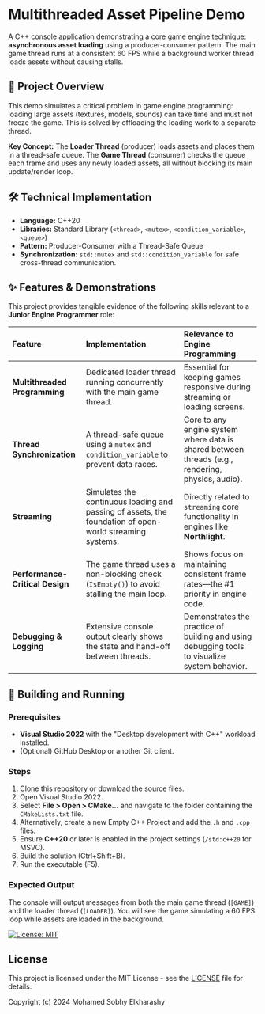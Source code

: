 ﻿# Multithreaded Asset Pipeline Demo

A C++ console application demonstrating a core game engine technique: **asynchronous asset loading** using a producer-consumer pattern. The main game thread runs at a consistent 60 FPS while a background worker thread loads assets without causing stalls.

## 📁 Project Overview

This demo simulates a critical problem in game engine programming: loading large assets (textures, models, sounds) can take time and must not freeze the game. This is solved by offloading the loading work to a separate thread.

**Key Concept:** The **Loader Thread** (producer) loads assets and places them in a thread-safe queue. The **Game Thread** (consumer) checks the queue each frame and uses any newly loaded assets, all without blocking its main update/render loop.

## 🛠️ Technical Implementation

- **Language:** C++20
- **Libraries:** Standard Library (`<thread>`, `<mutex>`, `<condition_variable>`, `<queue>`)
- **Pattern:** Producer-Consumer with a Thread-Safe Queue
- **Synchronization:** `std::mutex` and `std::condition_variable` for safe cross-thread communication.

## ✨ Features & Demonstrations

This project provides tangible evidence of the following skills relevant to a **Junior Engine Programmer** role:

| Feature | Implementation | Relevance to Engine Programming |
| :--- | :--- | :--- |
| **Multithreaded Programming** | Dedicated loader thread running concurrently with the main game thread. | Essential for keeping games responsive during streaming or loading screens. |
| **Thread Synchronization** | A thread-safe queue using a `mutex` and `condition_variable` to prevent data races. | Core to any engine system where data is shared between threads (e.g., rendering, physics, audio). |
| **Streaming** | Simulates the continuous loading and passing of assets, the foundation of open-world streaming systems. | Directly related to `streaming` core functionality in engines like **Northlight**. |
| **Performance-Critical Design** | The game thread uses a non-blocking check (`IsEmpty()`) to avoid stalling the main loop. | Shows focus on maintaining consistent frame rates—the #1 priority in engine code. |
| **Debugging & Logging** | Extensive console output clearly shows the state and hand-off between threads. | Demonstrates the practice of building and using debugging tools to visualize system behavior. |

## 🚀 Building and Running

### Prerequisites
- **Visual Studio 2022** with the "Desktop development with C++" workload installed.
- (Optional) GitHub Desktop or another Git client.

### Steps
1. Clone this repository or download the source files.
2. Open Visual Studio 2022.
3. Select **File > Open > CMake...** and navigate to the folder containing the `CMakeLists.txt` file.
4. Alternatively, create a new Empty C++ Project and add the `.h` and `.cpp` files.
5. Ensure **C++20** or later is enabled in the project settings (`/std:c++20` for MSVC).
6. Build the solution (Ctrl+Shift+B).
7. Run the executable (F5).

### Expected Output
The console will output messages from both the main game thread (`[GAME]`) and the loader thread (`[LOADER]`). You will see the game simulating a 60 FPS loop while assets are loaded in the background.

[![License: MIT](https://img.shields.io/badge/License-MIT-yellow.svg)](https://opensource.org/licenses/MIT)

## License

This project is licensed under the MIT License - see the [LICENSE](LICENSE) file for details.

Copyright (c) 2024 Mohamed Sobhy Elkharashy
